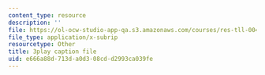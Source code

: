 ```yaml
---
content_type: resource
description: ''
file: https://ol-ocw-studio-app-qa.s3.amazonaws.com/courses/res-tll-004-stem-concept-videos-fall-2013/e666a88d713da0d308cdd2993ca039fe_pR12XGWcn0U.srt
file_type: application/x-subrip
resourcetype: Other
title: 3play caption file
uid: e666a88d-713d-a0d3-08cd-d2993ca039fe
---
```


